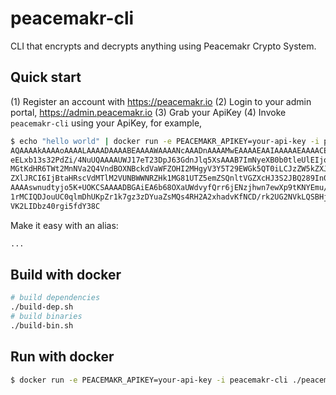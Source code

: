 # peacemakr-cli
CLI that encrypts and decrypts anything using Peacemakr Crypto System.

## Quick start
 (1) Register an account with https://peacemakr.io
 (2) Login to your admin portal, https://admin.peacemakr.io
 (3) Grab your ApiKey
 (4) Invoke `peacemakr-cli` using your ApiKey, for example,
```sh
$ echo "hello world" | docker run -e PEACEMAKR_APIKEY=your-api-key -i peacemakr-cli ./peacemakr-cli
AQAAAAkAAAAoAAAALAAAADAAAABEAAAAWAAAANcAAADnAAAAMwEAAAAEAAIAAAAAEAAAACEI
eELxb13s32PdZi/4NuUQAAAAUWJ17eT23DpJ63GdnJlq5XsAAAB7ImNyeXB0b0tleUlEIjoi
MGtKdHR6TWt2MnNVa2Q4VndBOXNBckdVaWFZOHI2MHgyV3Y5T29EWGk5QT0iLCJzZW5kZXJL
ZXlJRCI6IjBtaHRscVdMTlM2VUNBWWNRZHk1MG81UTZ5emZSQnltVGZXcHJ3S2JBQ289In0M
AAAAswnudtyjo5K+UOKCSAAAADBGAiEA6b68OXaUWdvyfQrr6jENzjhwn7ewXp9tKNYEmu/W
1rMCIQDJouUC0qlmDhUKpZr1k7gz3zDYuaZsMQs4RH2A2xhadvKfNCD/rk2UG2NVkLQSBHjF
VK2LIDbz40rgi5fdY38C
```
Make it easy with an alias:
```sh
...
```


## Build with docker
```sh
# build dependencies
./build-dep.sh
# build binaries 
./build-bin.sh
```

## Run with docker
```sh
$ docker run -e PEACEMAKR_APIKEY=your-api-key -i peacemakr-cli ./peacemakr-cli -help
```

